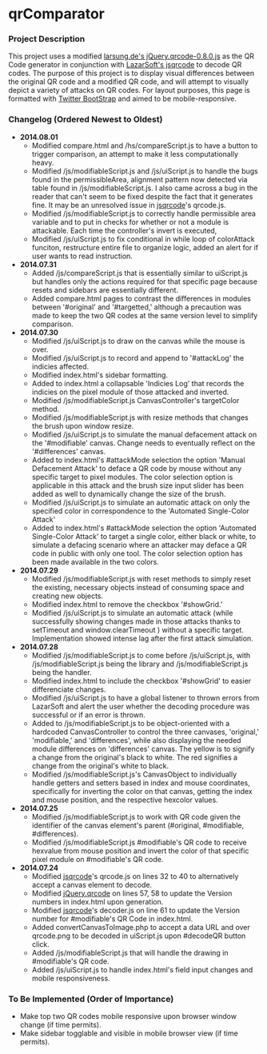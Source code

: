 qrComparator
============

### Project Description
This project uses a modified [larsung.de's jQuery.qrcode-0.8.0.js](http://larsjung.de/qrcode/) as the QR Code generator in conjunction with [LazarSoft's jsqrcode](https://github.com/LazarSoft/jsqrcode) to decode QR codes. The purpose of this project is to display visual differences between the original QR code and a modified QR code, and will attempt to visually depict a variety of attacks on QR codes. For layout purposes, this page is formatted with [Twitter BootStrap](getbootstrap.com/) and aimed to be mobile-responsive.

### Changelog (Ordered Newest to Oldest)
* **2014.08.01**
  * Modified compare.html and /hs/compareScript.js to have a button to trigger comparison, an attempt to make it less computationally heavy.
  * Modified /js/modifiableScript.js and /js/uiScript.js to handle the bugs found in the permissibleArea, alignment pattern now detected via table found in /js/modifiableScript.js. I also came across a bug in the reader that can't seem to be fixed despite the fact that it generates fine. It may be an unresolved issue in [jsqrcode](https://github.com/LazarSoft/jsqrcode)'s qrcode.js.
  * Modified /js/modifiableScript.js to correctly handle permissible area variable and to put in checks for whether or not a module is attackable. Each time the controller's invert is executed, 
  * Modified /js/uiScript.js to fix conditional in while loop of colorAttack funciton, restructure entire file to organize logic, added an alert for if user wants to read instruction. 
* **2014.07.31**
  * Added /js/compareScript.js that is essentially similar to uiScript.js but handles only the actions required for that specific page because resets and sidebars are essentially different.
  * Added compare.html pages to contrast the differences in modules between '#original' and '#targetted,' although a precaution was made to keep the two QR codes at the same version level to simplify comparison.
* **2014.07.30**
  * Modified /js/uiScript.js to draw on the canvas while the mouse is over.
  * Modified /js/uiScript.js to record and append to '#attackLog' the indicies affected.
  * Modified index.html's sidebar formatting.
  * Added to index.html a collapsable 'Indicies Log' that records the indicies on the pixel module of those attacked and inverted.
  * Modified /js/modifiableScript.js CanvasController's targetColor method.
  * Modified /js/modifiableScript.js with resize methods that changes the brush upon window resize.
  * Modified /js/uiScript.js to simulate the manual defacement attack on the '#modifiable' canvas. Change needs to eventually reflect on the '#differences' canvas.
  * Added to index.html's #attackMode selection the option 'Manual Defacement Attack' to deface a QR code by mouse without any specific target to pixel modules. The color selection option is applicable in this attack and the brush size input slider has been added as well to dynamically change the size of the brush.
  * Modified /js/uiScript.js to simulate an automatic attack on only the specified color in correspondence to the 'Automated Single-Color Attack'
  * Added to index.html's #attackMode selection the option 'Automated Single-Color Attack' to target a single color, either black or white, to simulate a defacing scenario where an attacker may deface a QR code in public with only one tool. The color selection option has been made available in the two colors.
* **2014.07.29**
  * Modified /js/modifiableScript.js with reset methods to simply reset the existing, necessary objects instead of consuming space and creating new objects.
  * Modified index.html to remove the checkbox '#showGrid.'
  * Modified /js/uiScript.js to simulate an automatic attack (while successfully showing changes made in those attacks thanks to setTimeout and window.clearTimeout ) without a specific target. Implementation showed intense lag after the first attack simulation.
* **2014.07.28**
  * Modified /js/modifiableScript.js to come before /js/uiScript.js, with /js/modifiableScript.js being the library and /js/modifiableScript.js being the handler.
  * Modified index.html to include the checkbox '#showGrid' to easier differenciate changes.
  * Modified /js/uiScript.js to have a global listener to thrown errors from LazarSoft and alert the user whether the decoding procedure was successful or if an error is thrown.
  * Added to /js/modifiableScript.js to be object-oriented with a hardcoded CanvasController to control the three canvases, 'original,' 'modifiable,' and 'differences', while also displaying the needed module differences on 'differences' canvas. The yellow is to signify a change from the original's black to white. The red signifies a change from the original's white to black.
  * Modified /js/modifiableScript.js's CanvasObject to individually handle getters and setters based in index and mouse coordinates, specifically for inverting the color on that canvas, getting the index and mouse position, and the respective hexcolor values.
* **2014.07.25**
  * Modified /js/modifiableScript.js to work with QR code given the identifier of the canvas element's parent (#original, #modifiable, #differences).
  * Modified /js/modifiableScript.js #modifiable's QR code to receive hexvalue from mouse position and invert the color of that specific pixel module on #modifiable's QR code.
* **2014.07.24**
  * Modified [jsqrcode](https://github.com/LazarSoft/jsqrcode)'s qrcode.js on lines 32 to 40 to alternatively accept a canvas element to decode.
  * Modified [jQuery.qrcode](http://larsjung.de/qrcode/) on lines 57, 58 to update the Version numbers in index.html upon generation.
  * Modified [jsqrcode](https://github.com/LazarSoft/jsqrcode)'s decoder.js on line 61 to update the Version number for #modifiable's QR Code in index.html.
  * Added convertCanvasToImage.php to accept a data URL and over qrcode.png to be decoded in uiScript.js upon #decodeQR button click.
  * Added /js/modifiableScript.js that will handle the drawing in #modifiable's QR code.
  * Added /js/uiScript.js to handle index.html's field input changes and mobile responsiveness.

### To Be Implemented (Order of Importance)
* Make top two QR codes mobile responsive upon browser window change (if time permits).
* Make sidebar togglable and visible in mobile browser view (if time permits).
